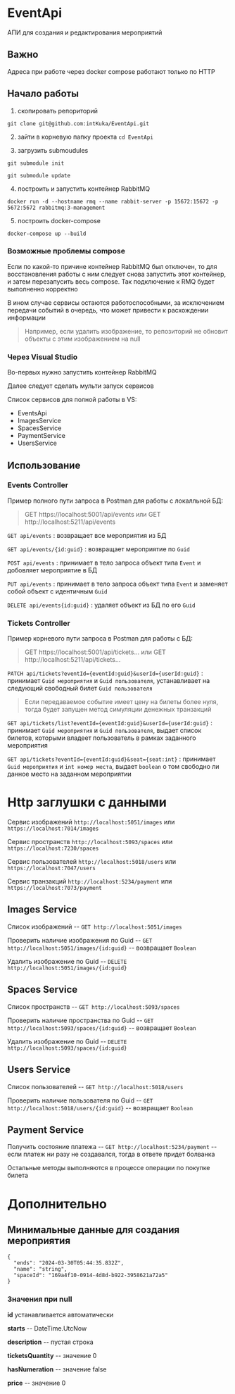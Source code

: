 # EventApi

АПИ для создания и редактирования мероприятий

## Важно
Адреса при работе через docker compose работают только по HTTP

## Начало работы
1. скопировать репоpиторий
  ```
  git clone git@github.com:intKuka/EventApi.git
  ```
2. зайти в корневую папку проекта `cd EventApi`

3. загрузить submoudules
  ```
  git submodule init  
  ```

  ```
  git submodule update
  ```

4. построить и запустить контейнер RabbitMQ
```
docker run -d --hostname rmq --name rabbit-server -p 15672:15672 -p 5672:5672 rabbitmq:3-management
```

5. построить docker-compose
```
docker-compose up --build
```

### Возможные проблемы compose
Если по какой-то причине контейнер RabbitMQ был отключен, то для восстановления работы с ним следует снова запустить этот контейнер, и затем перезапусить весь compose. Так подключение к RMQ будет выполненно корректно

В ином случае сервисы остаются работоспособными, за исключением передачи событий в очередь, что может привести к расхождении информации

> Например, если удалить изображение, то репозиторий не обновит объекты с этим изображением на null

### Через Visual Studio
Во-первых нужно запустить контейнер RabbitMQ

Далее следует сделать мульти запуск сервисов

Список сервисов для полной работы в VS:
- EventsApi
- ImagesService
- SpacesService
- PaymentService
- UsersService

## Использование
### Events Controller
Пример полного пути запроса в Postman для работы с локалльной БД:
> GET https://localhost:5001/api/events
или
> GET http://localhost:5211/api/events

`GET api/events` : возвращает все мероприятия из БД

`GET api/events/{id:guid}` : возвращает мероприятие по `Guid`

`POST api/events` : принимает в тело запроса объект типа `Event` и добовляет мероприятие в БД

`PUT api/events` : принимает в тело запроса объект типа `Event` и заменяет собой объект с идентичным `Guid`

`DELETE api/events{id:guid}` : удаляет объект из БД по его `Guid`

### Tickets Controller
Пример корневого пути запроса в Postman для работы с БД:
> GET https://localhost:5001/api/tickets...
или
> GET http://localhost:5211/api/tickets...

`PATCH api/tickets?eventId={eventId:guid}&userId={userId:guid}` : принимает `Guid мероприятия` и `Guid пользователя`, устанавливает на следующий свободный билет `Guid пользователя`

> Если передаваемое событие имеет цену на билеты более нуля, тогда будет запущен метод симуляции денежных транзакций

`GET api/tickets/list?eventId={eventId:guid}&userId={userId:guid}` : принимает `Guid мероприятия` и `Guid пользователя`, выдает список билетов, которыми владеет пользователь в рамках заданного мероприятия

`GET api/tickets?eventId={eventId:guid}&seat={seat:int}` : принимает `Guid мероприятия` и `int номер места`, выдает `boolean` о том свободно ли данное место на заданном мероприятии


# Http заглушки с данными
Сервис изображений `http://localhost:5051/images` или `https://localhost:7014/images`

Сервис пространств `http://localhost:5093/spaces` или `https://localhost:7230/spaces`

Сервис пользователей `http://localhost:5018/users` или `https://localhost:7047/users`

Сервис транзакций `http://localhost:5234/payment` или `https://localhost:7073/payment`

## Images Service
Список изображений -- `GET http://localhost:5051/images`

Проверить наличие изображения по Guid -- `GET http://localhost:5051/images/{id:guid}` -- возвращает `Boolean`

Удалить изображение по Guid -- `DELETE http://localhost:5051/images/{id:guid}`

## Spaces Service
Список пространств -- `GET http://localhost:5093/spaces`

Проверить наличие пространства по Guid -- `GET http://localhost:5093/spaces/{id:guid}` -- возвращает `Boolean`

Удалить изображение по Guid -- `DELETE http://localhost:5093/spaces/{id:guid}`

## Users Service
Список пользователей -- `GET http://localhost:5018/users`

Проверить наличие пользователя по Guid -- `GET http://localhost:5018/users/{id:guid}` -- возвращает `Boolean`

## Payment Service
Получить состояние платежа -- `GET http://localhost:5234/payment` -- если платеж ни разу не создавался, тогда в ответе придет болванка

Остальные методы выполняются в процессе операции по покупке билета

# Дополнительно
## Минимальные данные для создания мероприятия
```
{
  "ends": "2024-03-30T05:44:35.832Z",
  "name": "string",
  "spaceId": "169a4f10-0914-4d8d-b922-3958621a72a5"
}
```

### Значения при null
**id** устанавливается автоматически

**starts** -- DateTime.UtcNow

**description** -- пустая строка

**ticketsQuantity** -- значение 0

**hasNumeration** -- значение false

**price** -- значение 0



